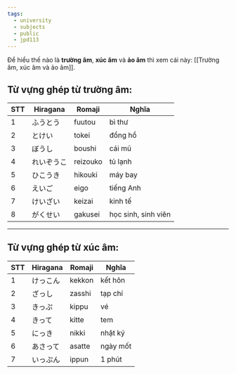 ```yaml
---
tags:
  - university
  - subjects
  - public
  - jpd113
---
```


Để hiểu thế nào là **trường âm**, **xúc âm** và **ảo âm** thì xem cái này: [[Trường âm, xúc âm và ảo âm]].

## Từ vựng ghép từ trường âm:

| STT | Hiragana   | Romaji   | Nghĩa               |
| --- | ---------- | -------- | ------------------- |
| 1   | ふうとう   | fuutou   | bì thư              |
| 2   | とけい     | tokei    | đồng hồ             |
| 3   | ぼうし     | boushi   | cái mũ              |
| 4   | れいぞうこ | reizouko | tủ lạnh             |
| 5   | ひこうき   | hikouki  | máy bay             |
| 6   | えいご     | eigo     | tiếng Anh           |
| 7   | けいざい   | keizai   | kinh tế             |
| 8   | がくせい   | gakusei  | học sinh, sinh viên |

---

## Từ vựng ghép từ xúc âm:

| STT | Hiragana | Romaji | Nghĩa    |
| --- | -------- | ------ | -------- |
| 1   | けっこん | kekkon | kết hôn  |
| 2   | ざっし   | zasshi | tạp chí  |
| 3   | きっぷ   | kippu  | vé       |
| 4   | きって   | kitte  | tem      |
| 5   | にっき   | nikki  | nhật ký  |
| 6   | あさって | asatte | ngày mốt |
| 7   | いっぷん | ippun  | 1 phút   |